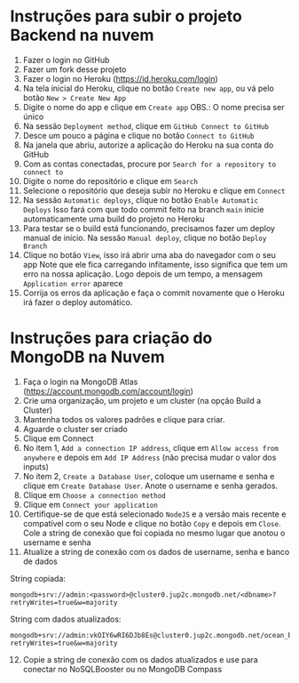 # Instruções para subir o projeto Backend na nuvem

1. Fazer o login no GitHub
2. Fazer um fork desse projeto
3. Fazer o login no Heroku (https://id.heroku.com/login)
4. Na tela inicial do Heroku, clique no botão `Create new app`, ou vá pelo botão `New > Create New App`
5. Digite o nome do app e clique em `Create app`
  OBS.: O nome precisa ser único
6. Na sessão `Deployment method`, clique em `GitHub Connect to GitHub`
7. Desce um pouco a página e clique no botão `Connect to GitHub`
8. Na janela que abriu, autorize a aplicação do Heroku na sua conta do GitHub
9. Com as contas conectadas, procure por `Search for a repository to connect to`
10. Digite o nome do repositório e clique em `Search`
11. Selecione o repositório que deseja subir no Heroku e clique em `Connect`
12. Na sessão `Automatic deploys`, clique no botão `Enable Automatic Deploys`
  Isso fará com que todo commit feito na branch `main` inicie automaticamente uma build do projeto no Heroku
13. Para testar se o build está funcionando, precisamos fazer um deploy manual de início. Na sessão `Manual deploy`, clique no botão `Deploy Branch`
14. Clique no botão `View`, isso irá abrir uma aba do navegador com o seu app
  Note que ele fica carregando infitamente, isso significa que tem um erro na nossa aplicação. Logo depois de um tempo, a mensagem `Application error` aparece
15. Corrija os erros da aplicação e faça o commit novamente que o Heroku irá fazer o deploy automático.

# Instruções para criação do MongoDB na Nuvem

1. Faça o login na MongoDB Atlas (https://account.mongodb.com/account/login)
2. Crie uma organização, um projeto e um cluster (na opção Build a Cluster)
3. Mantenha todos os valores padrões e clique para criar.
4. Aguarde o cluster ser criado
5. Clique em Connect
6. No item 1, `Add a connection IP address`, clique em `Allow access from anywhere` e depois em `Add IP Address` (não precisa mudar o valor dos inputs)
7. No item 2, `Create a Database User`, coloque um username e senha e clique em `Create Database User`. Anote o username e senha gerados.
8. Clique em `Choose a connection method`
9. Clique em `Connect your application`
10. Certifique-se de que está selecionado `NodeJS` e a versão mais recente e compatível com o seu Node e clique no botão `Copy` e depois em `Close`. Cole a string de conexão que foi copiada no mesmo lugar que anotou o username e senha
11. Atualize a string de conexão com os dados de username, senha e banco de dados

String copiada:

```
mongodb+srv://admin:<password>@cluster0.jup2c.mongodb.net/<dbname>?retryWrites=true&w=majority
```

String com dados atualizados:

```
mongodb+srv://admin:vkOIY6wRI6DJb8Es@cluster0.jup2c.mongodb.net/ocean_bancodados_16_12_2020?retryWrites=true&w=majority
```

12. Copie a string de conexão com os dados atualizados e use para conectar no NoSQLBooster ou no MongoDB Compass
